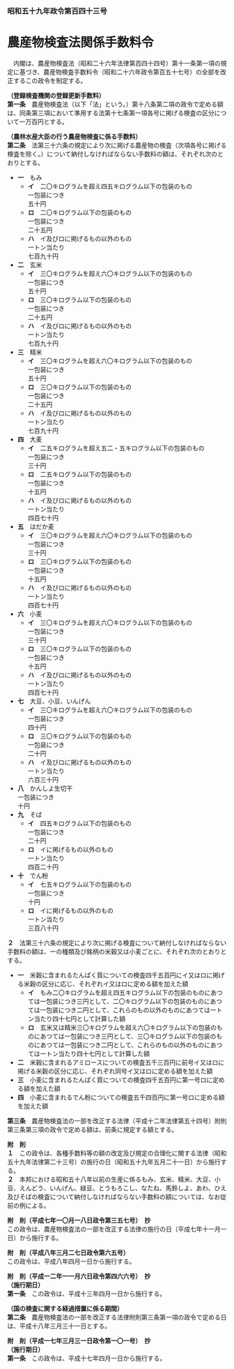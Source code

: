 ### 昭和五十九年政令第百四十三号  
# 農産物検査法関係手数料令  
　内閣は、農産物検査法（昭和二十六年法律第百四十四号）第十一条第一項の規定に基づき、農産物検査手数料令（昭和二十六年政令第百五十七号）の全部を改正するこの政令を制定する。  
  
**（登録検査機関の登録更新手数料）**  
**第一条**　農産物検査法（以下「法」という。）第十八条第二項の政令で定める額は、同条第三項において準用する法第十七条第一項各号に掲げる検査の区分について一万百円とする。  
  
**（農林水産大臣の行う農産物検査に係る手数料）**  
**第二条**　法第三十六条の規定により次に掲げる農産物の検査（次項各号に掲げる検査を除く。）について納付しなければならない手数料の額は、それぞれ次のとおりとする。  
* **一**　もみ  
	* **イ**　二〇キログラムを超え四五キログラム以下の包装のもの  
一包装につき  
五十円  
	* **ロ**　二〇キログラム以下の包装のもの  
一包装につき  
二十五円  
	* **ハ**　イ及びロに掲げるもの以外のもの  
一トン当たり  
七百九十円  
* **二**　玄米  
	* **イ**　三〇キログラムを超え六〇キログラム以下の包装のもの  
一包装につき  
五十円  
	* **ロ**　三〇キログラム以下の包装のもの  
一包装につき  
二十五円  
	* **ハ**　イ及びロに掲げるもの以外のもの  
一トン当たり  
七百九十円  
* **三**　精米  
	* **イ**　三〇キログラムを超え六〇キログラム以下の包装のもの  
一包装につき  
五十円  
	* **ロ**　三〇キログラム以下の包装のもの  
一包装につき  
二十五円  
	* **ハ**　イ及びロに掲げるもの以外のもの  
一トン当たり  
七百九十円  
* **四**　大麦  
	* **イ**　二五キログラムを超え五二・五キログラム以下の包装のもの  
一包装につき  
三十円  
	* **ロ**　二五キログラム以下の包装のもの  
一包装につき  
十五円  
	* **ハ**　イ及びロに掲げるもの以外のもの  
一トン当たり  
四百七十円  
* **五**　はだか麦  
	* **イ**　三〇キログラムを超え六〇キログラム以下の包装のもの  
一包装につき  
三十円  
	* **ロ**　三〇キログラム以下の包装のもの  
一包装につき  
十五円  
	* **ハ**　イ及びロに掲げるもの以外のもの  
一トン当たり  
四百七十円  
* **六**　小麦  
	* **イ**　三〇キログラムを超え六〇キログラム以下の包装のもの  
一包装につき  
三十円  
	* **ロ**　三〇キログラム以下の包装のもの  
一包装につき  
十五円  
	* **ハ**　イ及びロに掲げるもの以外のもの  
一トン当たり  
四百七十円  
* **七**　大豆、小豆、いんげん  
	* **イ**　三〇キログラムを超え六〇キログラム以下の包装のもの  
一包装につき  
四十円  
	* **ロ**　三〇キログラム以下の包装のもの  
一包装につき  
二十円  
	* **ハ**　イ及びロに掲げるもの以外のもの  
一トン当たり  
六百三十円  
* **八**　かんしよ生切干  
一包装につき  
十円  
* **九**　そば  
	* **イ**　四五キログラム以下の包装のもの  
一包装につき  
二十円  
	* **ロ**　イに掲げるもの以外のもの  
一トン当たり  
四百二十円  
* **十**　でん粉  
	* **イ**　七五キログラム以下の包装のもの  
一包装につき  
十円  
	* **ロ**　イに掲げるもの以外のもの  
一トン当たり  
三百八十円  
  
**２**　法第三十六条の規定により次に掲げる検査について納付しなければならない手数料の額は、一の種類及び銘柄の米穀又は小麦ごとに、それぞれ次のとおりとする。  
* **一**　米穀に含まれるたんぱく質についての検査四千五百円にイ又はロに掲げる米穀の区分に応じ、それぞれイ又はロに定める額を加えた額  
	* **イ**　もみ二〇キログラムを超え四五キログラム以下の包装のものにあつては一包装につき三円として、二〇キログラム以下の包装のものにあつては一包装につき二円として、これらのもの以外のものにあつては一トン当たり四十七円として計算した額  
	* **ロ**　玄米又は精米三〇キログラムを超え六〇キログラム以下の包装のものにあつては一包装につき三円として、三〇キログラム以下の包装のものにあつては一包装につき二円として、これらのもの以外のものにあつては一トン当たり四十七円として計算した額  
* **二**　米穀に含まれるアミロースについての検査五千三百円に前号イ又はロに掲げる米穀の区分に応じ、それぞれ同号イ又はロに定める額を加えた額  
* **三**　小麦に含まれるたんぱく質についての検査四千五百円に第一号ロに定める額を加えた額  
* **四**　小麦に含まれるでん粉についての検査五千四百円に第一号ロに定める額を加えた額  
  
**第三条**　農産物検査法の一部を改正する法律（平成十二年法律第五十四号）附則第三条第三項の政令で定める額は、前条に規定する額とする。  
  
**附　則**  
**１**　この政令は、各種手数料等の額の改定及び規定の合理化に関する法律（昭和五十九年法律第二十三号）の施行の日（昭和五十九年五月二十一日）から施行する。  
**２**　本邦における昭和五十八年以前の生産に係るもみ、玄米、精米、大豆、小豆、えんどう、いんげん、緑豆、とうもろこし、なたね、馬鈴しよ、あわ、ひえ及びそばの検査について納付しなければならない手数料の額については、なお従前の例による。  
  
**附　則（平成七年一〇月一八日政令第三五七号）　抄**  
この政令は、農産物検査法の一部を改正する法律の施行の日（平成七年十一月一日）から施行する。  
  
**附　則（平成八年三月二七日政令第六五号）**  
この政令は、平成八年四月一日から施行する。  
  
**附　則（平成一二年一一月六日政令第四六六号）　抄**  
**（施行期日）**  
**第一条**　この政令は、平成十三年四月一日から施行する。  
  
**（国の検査に関する経過措置に係る期間）**  
**第二条**　農産物検査法の一部を改正する法律附則第三条第一項の政令で定める日は、平成十八年三月三十一日とする。  
  
**附　則（平成一七年三月三一日政令第一〇一号）　抄**  
**（施行期日）**  
**第一条**　この政令は、平成十七年四月一日から施行する。  
  
